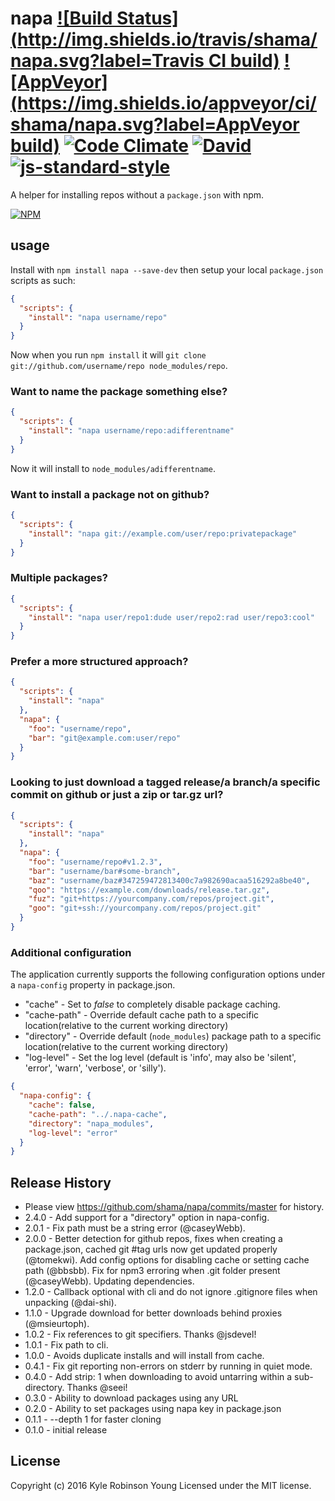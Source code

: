# napa [![Build Status](http://img.shields.io/travis/shama/napa.svg?label=Travis CI build)](https://travis-ci.org/shama/napa) [![AppVeyor](https://img.shields.io/appveyor/ci/shama/napa.svg?label=AppVeyor build)](https://ci.appveyor.com/project/shama/napa/branch/master) [![Code Climate](https://img.shields.io/codeclimate/coverage/github/shama/napa.svg)](https://codeclimate.com/github/shama/napa) [![David](https://img.shields.io/david/shama/napa.svg)](https://david-dm.org/shama/napa) [![js-standard-style](https://img.shields.io/badge/code%20style-standard-brightgreen.svg?style=flat)](http://standardjs.com/)

A helper for installing repos without a `package.json` with npm.

[![NPM](https://nodei.co/npm/napa.png?downloads=true)](https://nodei.co/npm/napa/)

## usage

Install with `npm install napa --save-dev` then setup your local `package.json` scripts as such:

```json
{
  "scripts": {
    "install": "napa username/repo"
  }
}
```

Now when you run `npm install` it will `git clone git://github.com/username/repo node_modules/repo`.

### Want to name the package something else?

```json
{
  "scripts": {
    "install": "napa username/repo:adifferentname"
  }
}
```

Now it will install to `node_modules/adifferentname`.

### Want to install a package not on github?

```json
{
  "scripts": {
    "install": "napa git://example.com/user/repo:privatepackage"
  }
}
```

### Multiple packages?

```json
{
  "scripts": {
    "install": "napa user/repo1:dude user/repo2:rad user/repo3:cool"
  }
}
```

### Prefer a more structured approach?

```json
{
  "scripts": {
    "install": "napa"
  },
  "napa": {
    "foo": "username/repo",
    "bar": "git@example.com:user/repo"
  }
}
```

### Looking to just download a tagged release/a branch/a specific commit on github or just a zip or tar.gz url?

```json
{
  "scripts": {
    "install": "napa"
  },
  "napa": {
    "foo": "username/repo#v1.2.3",
    "bar": "username/bar#some-branch",
    "baz": "username/baz#347259472813400c7a982690acaa516292a8be40",
    "qoo": "https://example.com/downloads/release.tar.gz",
    "fuz": "git+https://yourcompany.com/repos/project.git",
    "goo": "git+ssh://yourcompany.com/repos/project.git"
  }
}
```

### Additional configuration

The application currently supports the following configuration options under a `napa-config` property in package.json.

* "cache" - Set to *false* to completely disable package caching.
* "cache-path" - Override default cache path to a specific location(relative to the current working directory)
* "directory" - Override default (`node_modules`) package path to a specific location(relative to the current working directory)
* "log-level" - Set the log level (default is 'info', may also be 'silent', 'error', 'warn', 'verbose', or 'silly').

```json
{
  "napa-config": {
    "cache": false,
    "cache-path": "../.napa-cache",
    "directory": "napa_modules",
    "log-level": "error"
  }
}
```

## Release History
* Please view https://github.com/shama/napa/commits/master for history.
* 2.4.0 - Add support for a "directory" option in napa-config.
* 2.0.1 - Fix path must be a string error (@caseyWebb).
* 2.0.0 - Better detection for github repos, fixes when creating a package.json, cached git #tag urls now get updated properly (@tomekwi). Add config options for disabling cache or setting cache path (@bbsbb). Fix for npm3 erroring when .git folder present (@caseyWebb). Updating dependencies.
* 1.2.0 - Callback optional with cli and do not ignore .gitignore files when unpacking (@dai-shi).
* 1.1.0 - Upgrade download for better downloads behind proxies (@msieurtoph).
* 1.0.2 - Fix references to git specifiers. Thanks @jsdevel!
* 1.0.1 - Fix path to cli.
* 1.0.0 - Avoids duplicate installs and will install from cache.
* 0.4.1 - Fix git reporting non-errors on stderr by running in quiet mode.
* 0.4.0 - Add strip: 1 when downloading to avoid untarring within a sub-directory. Thanks @seei!
* 0.3.0 - Ability to download packages using any URL
* 0.2.0 - Ability to set packages using napa key in package.json
* 0.1.1 - --depth 1 for faster cloning
* 0.1.0 - initial release

## License
Copyright (c) 2016 Kyle Robinson Young
Licensed under the MIT license.
